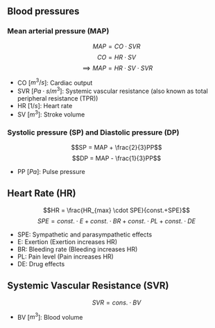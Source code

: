 ## Blood pressures
### Mean arterial pressure (MAP)
$$MAP = CO \cdot SVR$$
$$CO = HR \cdot SV$$
$$\implies MAP = HR \cdot SV \cdot SVR$$
- CO [$m^3/s$]: Cardiac output
- SVR [$Pa \cdot s/m^3$]: Systemic vascular resistance (also known as total peripheral resistance (TPR))
- HR [$1/s$]: Heart rate
- SV [$m^3$]: Stroke volume

### Systolic pressure (SP) and Diastolic pressure (DP)
$$SP = MAP + \frac{2}{3}PP$$
$$DP = MAP - \frac{1}{3}PP$$
- PP [$Pa$]: Pulse pressure

## Heart Rate (HR)
$$HR = \frac{HR_{max} \cdot SPE}{const.+SPE}$$
$$SPE = const. \cdot E +  const. \cdot BR + const. \cdot PL + const. \cdot DE$$
- SPE: Sympathetic and parasympathetic effects
- E: Exertion (Exertion increases HR)
- BR: Bleeding rate (Bleeding increases HR)
- PL: Pain level (Pain increases HR)
- DE: Drug effects

## Systemic Vascular Resistance (SVR)
$$SVR = cons. \cdot BV$$
- BV [$m^3$]: Blood volume